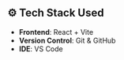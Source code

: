 ## ⚙️ Tech Stack Used

- **Frontend**: React + Vite  
- **Version Control**: Git & GitHub  
- **IDE**: VS Code  